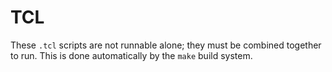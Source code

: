# TCL

These `.tcl` scripts are not runnable alone; they must be combined together to run. This is done automatically by the `make` build system.
